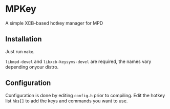 # MPKey

A simple XCB-based hotkey manager for MPD

## Installation

Just run `make`.

`libmpd-devel` and `libxcb-keysyms-devel` are required, the names vary
depending onyour distro.

## Configuration

Configuration is done by editing `config.h` prior to compiling. Edit the hotkey
list `hks[]` to add the keys and commands you want to use.

